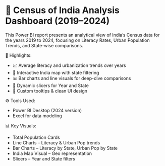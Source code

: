 # 🧠 Census of India Analysis Dashboard (2019–2024)<br>

This Power BI report presents an analytical view of India’s Census data for the years 2019 to 2024, focusing on Literacy Rates, Urban Population Trends, and State-wise comparisons.<br>

📌 Highlights:<br>
- 📈 Average literacy and urbanization trends over years<br>
- 📍 Interactive India map with state filtering<br>
- 📊 Bar charts and line visuals for deep-dive comparisons<br>
- 🧠 Dynamic slicers for Year and State<br>
- 💬 Custom tooltips & clean UI design<br>

⚙️ Tools Used:<br>
- Power BI Desktop (2024 version)<br>
- Excel for data modeling<br>


📊 Key Visuals:<br>
- Total Population Cards<br>
- Line Charts – Literacy & Urban Pop trends<br>
- Bar Charts – Literacy by State, Urban Pop by State<br>
- India Map Visual – Geo representation<br>
- Slicers – Year and State filters<br>
